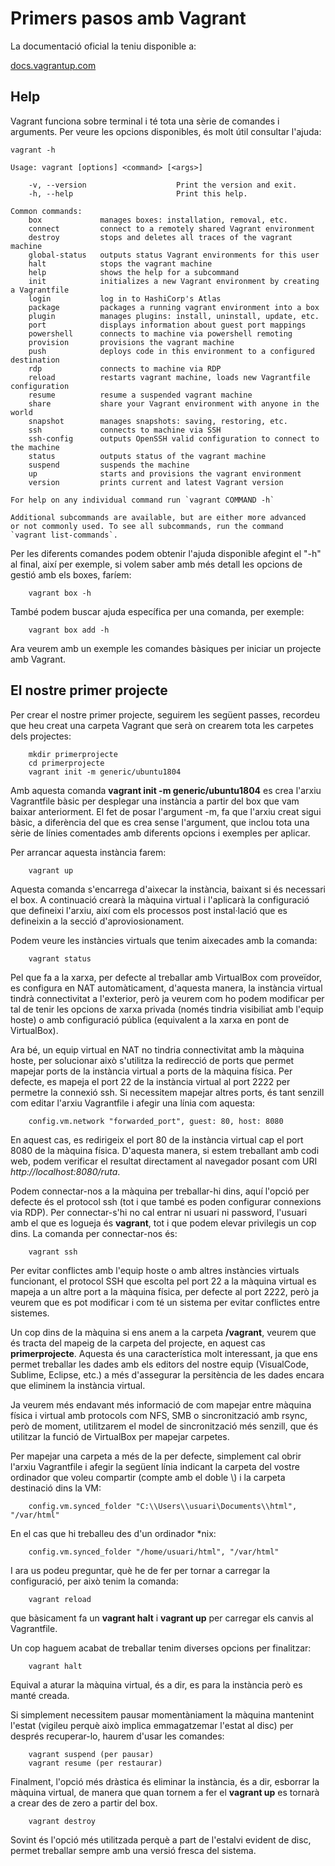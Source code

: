 # Primers pasos amb Vagrant

La documentació oficial la teniu disponible a:

[docs.vagrantup.com](http://docs.vagrantup.com)

## Help

Vagrant funciona sobre terminal i té tota una sèrie de comandes i arguments. Per veure les opcions disponibles, és molt útil consultar l'ajuda:

```
vagrant -h

Usage: vagrant [options] <command> [<args>]

    -v, --version                    Print the version and exit.
	-h, --help                       Print this help.
		
Common commands:
	box             manages boxes: installation, removal, etc.
	connect         connect to a remotely shared Vagrant environment
	destroy         stops and deletes all traces of the vagrant machine
	global-status   outputs status Vagrant environments for this user
	halt            stops the vagrant machine
	help            shows the help for a subcommand
	init            initializes a new Vagrant environment by creating a Vagrantfile
	login           log in to HashiCorp's Atlas
	package         packages a running vagrant environment into a box
	plugin          manages plugins: install, uninstall, update, etc.
	port            displays information about guest port mappings
	powershell      connects to machine via powershell remoting
	provision       provisions the vagrant machine
	push            deploys code in this environment to a configured destination
	rdp             connects to machine via RDP
	reload          restarts vagrant machine, loads new Vagrantfile configuration
	resume          resume a suspended vagrant machine
	share           share your Vagrant environment with anyone in the world
	snapshot        manages snapshots: saving, restoring, etc.
	ssh             connects to machine via SSH
	ssh-config      outputs OpenSSH valid configuration to connect to the machine
	status          outputs status of the vagrant machine
	suspend         suspends the machine
	up              starts and provisions the vagrant environment
	version         prints current and latest Vagrant version
																																	 
For help on any individual command run `vagrant COMMAND -h`

Additional subcommands are available, but are either more advanced
or not commonly used. To see all subcommands, run the command
`vagrant list-commands`.
```
Per les diferents comandes podem obtenir l'ajuda disponible afegint el "-h" al final, així per exemple, si volem saber amb més detall les opcions de gestió amb els boxes, faríem:

```
    vagrant box -h
```
També podem buscar ajuda específica per una comanda, per exemple:
````
	vagrant box add -h
````
Ara veurem amb un exemple les comandes bàsiques per iniciar un projecte amb Vagrant.

## El nostre primer projecte

Per crear el nostre primer projecte, seguirem les següent passes, recordeu que heu creat una carpeta Vagrant que serà on crearem tota les carpetes dels projectes:
````
    mkdir primerprojecte
    cd primerprojecte
    vagrant init -m generic/ubuntu1804
````

Amb aquesta comanda __vagrant init -m generic/ubuntu1804__ es crea l'arxiu Vagrantfile bàsic per desplegar una instància a partir del box que vam baixar anteriorment. El fet de posar l'argument -m, fa que l'arxiu creat sigui bàsic, a diferència del que es crea sense l'argument, que inclou tota una sèrie de línies comentades amb diferents opcions i exemples per aplicar.

Per arrancar aquesta instància farem:
```
    vagrant up
```
Aquesta comanda s'encarrega d'aixecar la instància, baixant si és necessari el box. A continuació crearà la màquina virtual i l'aplicarà la configuració que defineixi l'arxiu, així com els processos post instal·lació que es defineixin a la secció d'aproviosionament.

Podem veure les instàncies virtuals que tenim aixecades amb la comanda:
````
    vagrant status
````
Pel que fa a la xarxa, per defecte al treballar amb VirtualBox com proveïdor, es configura en NAT automàticament, d'aquesta manera, la instància virtual tindrà connectivitat a l'exterior, però ja veurem com ho podem modificar per tal de tenir les opcions de xarxa privada (només tindria visibiliat amb l'equip hoste) o amb configuració pública (equivalent a la xarxa en pont de VirtualBox). 

Ara bé, un equip virtual en NAT no tindria connectivitat amb la màquina hoste, per solucionar això s'utilitza la redirecció de ports que permet mapejar ports de la instància virtual a ports de la màquina física. Per defecte, es mapeja el port 22 de la instància virtual al port 2222 per permetre la connexió ssh. Si necessitem mapejar altres ports, és tant senzill com editar l'arxiu Vagrantfile i afegir una línia com aquesta:
```
    config.vm.network "forwarded_port", guest: 80, host: 8080
```
En aquest cas, es redirigeix el port 80 de la instància virtual cap el port 8080 de la màquina física. D'aquesta manera, si estem treballant amb codi web, podem verificar el resultat directament al navegador posant com URI *http://localhost:8080/ruta*.

Podem connectar-nos a la màquina per treballar-hi dins, aquí l'opció per defecte és el protocol ssh (tot i que també es poden configurar connexions via RDP). Per connectar-s'hi no cal entrar ni usuari ni password, l'usuari amb el que es logueja és __vagrant__, tot i que podem elevar privilegis un cop dins. La comanda per connectar-nos és:
````
	vagrant ssh
````
Per evitar conflictes amb l'equip hoste o amb altres instàncies virtuals funcionant, el protocol SSH que escolta pel port 22 a la màquina virtual es mapeja a un altre port a la màquina física, per defecte al port 2222, però ja veurem que es pot modificar i com té un sistema per evitar conflictes entre sistemes.

Un cop dins de la màquina si ens anem a la carpeta __/vagrant__, veurem que és tracta del mapeig de la carpeta del projecte, en aquest cas __primerprojecte__. Aquesta és una característica molt interessant, ja que ens permet treballar les dades amb els editors del nostre equip (VisualCode, Sublime, Eclipse, etc.) a més d'assegurar la persitència de les dades encara que eliminem la instància virtual.

Ja veurem més endavant més informació de com mapejar entre màquina física i virtual amb protocols com NFS, SMB o sincronització amb rsync, però de moment, utilitzarem el model de sincronització més senzill, que és utilitzar la funció de VirtualBox per mapejar carpetes.

Per mapejar una carpeta a més de la per defecte, simplement cal obrir l'arxiu Vagrantfile i afegir la següent línia indicant la carpeta del vostre ordinador que voleu compartir (compte amb el doble \\) i la carpeta destinació dins la VM:
````
	config.vm.synced_folder "C:\\Users\\usuari\Documents\\html", "/var/html"
````
En el cas que hi treballeu des d'un ordinador *nix:
````
	config.vm.synced_folder "/home/usuari/html", "/var/html"
````
I ara us podeu preguntar, què he de fer per tornar a carregar la configuració, per això tenim la comanda:
````
	vagrant reload
````
que bàsicament fa un **vagrant halt** i **vagrant up** per carregar els canvis al Vagrantfile.

Un cop haguem acabat de treballar tenim diverses opcions per finalitzar:
````
	vagrant halt
````
Equival a aturar la màquina virtual, és a dir, es para la instància però es manté creada.

Si simplement necessitem pausar momentàniament la màquina mantenint l'estat (vigileu perquè això implica emmagatzemar l'estat al disc) per després recuperar-lo, haurem d'usar les comandes:
````
	vagrant suspend (per pausar)
	vagrant resume (per restaurar)
````
Finalment, l'opció més dràstica és eliminar la instància, és a dir, esborrar la màquina virtual, de manera que quan tornem a fer el **vagrant up** es tornarà a crear des de zero a partir del box. 
````
	vagrant destroy
````
Sovint és l'opció més utilitzada perquè a part de l'estalvi evident de disc, permet treballar sempre amb una versió fresca del sistema.